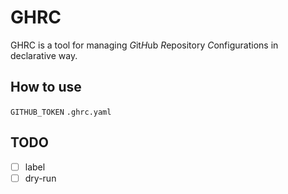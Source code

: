 # GHRC

GHRC is a tool for managing *G*it*H*ub *R*epository *C*onfigurations in declarative way.

## How to use

`GITHUB_TOKEN`
`.ghrc.yaml`

## TODO

- [ ] label
- [ ] dry-run
